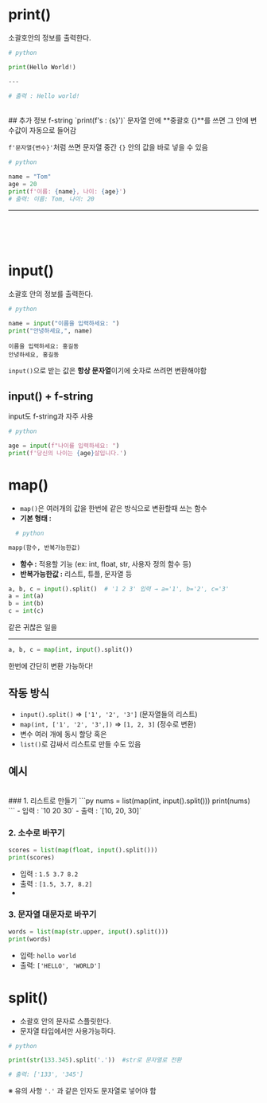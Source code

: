 # print()
소괄호안의 정보를 출력한다.

``` py
# python

print(Hello World!)

---

# 출력 : Hello world!
```
<br>
## 추가 정보 f-string
`print(f's : {s}')`
문자열 안에 **중괄호 {}**를 쓰면
그 안에 변수값이 자동으로 들어감

`f'문자열{변수}'`처럼 쓰면
문자열 중간 `{}` 안의 값을 바로 넣을 수 있음

```py
# python

name = "Tom"
age = 20
print(f'이름: {name}, 나이: {age}')
# 출력: 이름: Tom, 나이: 20
```
___
<br>
<br>
<br>

# input()
소괄호 안의 정보를 출력한다.

```py
# python

name = input("이름을 입력하세요: ")
print("안녕하세요,", name)
```
```
이름을 입력하세요: 홍길동
안녕하세요, 홍길동
```
`input()`으로 받는 값은 **항상 문자열**이기에 숫자로 쓰려면 변환해야함

## input() + f-string
input도 f-string과 자주 사용
```py
# python

age = input(f"나이를 입력하세요: ")
print(f'당신의 나이는 {age}살입니다.')
```
# map()
- `map()`은 여러개의 값을 한번에 같은 방식으로 변환할때 쓰는 함수
- **기본 형태 :**
```py
  # python

mapp(함수, 반복가능한값)
```
- **함수 :** 적용할 기능 (ex: int, float, str, 사용자 정의 함수 등)
- **반복가능한값 :** 리스트, 튜플, 문자열 등


```py
a, b, c = input().split()  # '1 2 3' 입력 → a='1', b='2', c='3'
a = int(a)
b = int(b)
c = int(c)
```
같은 귀찮은 일을
___
```py
a, b, c = map(int, input().split())
```
한번에 간단히 변환 가능하다!

## 작동 방식
- `input().split()` => `['1', '2', '3']` (문자열들의 리스트)
- `map(int, ['1', '2', '3',])` => `[1, 2, 3]` (정수로 변환)
- 변수 여러 개에 동시 할당 혹은
- `list()`로 감싸서 리스트로 만들 수도 있음

## 예시
<br>
### 1. 리스트로 만들기
```py
nums = list(map(int, input().split()))
print(nums)
```
- 입력 : `10 20 30`
- 출력 : `[10, 20, 30]`

### 2. 소수로 바꾸기
```py
scores = list(map(float, input().split()))
print(scores)
```
- 입력 : `1.5 3.7 8.2`
- 출력 : `[1.5, 3.7, 8.2]`
- 
### 3. 문자열 대문자로 바꾸기
```py
words = list(map(str.upper, input().split()))
print(words)
```
- 입력: `hello world`
- 출력: `['HELLO', 'WORLD']`

# split()
- 소괄호 안의 문자로 스플릿한다.
- 문자열 타입에서만 사용가능하다.

```py
# python

print(str(133.345).split('.'))  #str로 문자열로 전환

# 출력: ['133', '345']
```
※ 유의 사항 `'.'` 과 같은 인자도 문자열로 넣어야 함
















